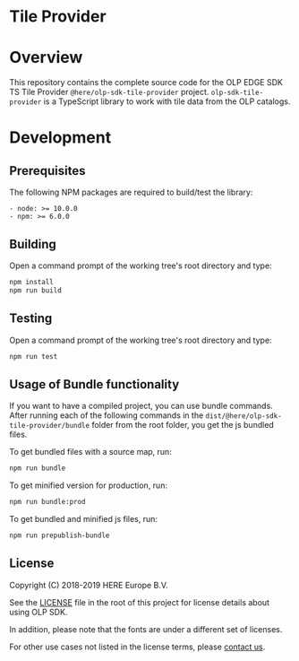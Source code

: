 # Tile Provider

# Overview

This repository contains the complete source code for the OLP EDGE SDK TS Tile Provider `@here/olp-sdk-tile-provider` project. `olp-sdk-tile-provider` is a TypeScript library to work with tile data from the OLP catalogs.

# Development

## Prerequisites

The following NPM packages are required to build/test the library:

    - node: >= 10.0.0
    - npm: >= 6.0.0

## Building

Open a command prompt of the working tree's root directory and type:

```sh
npm install
npm run build
```

## Testing

Open a command prompt of the working tree's root directory and type:

```sh
npm run test
```

## Usage of Bundle functionality

If you want to have a compiled project, you can use bundle commands. After running each of the following commands in the `dist/@here/olp-sdk-tile-provider/bundle` folder from the root folder, you get the js bundled files.

To get bundled files with a source map, run:

```sh
npm run bundle
```

To get minified version for production, run:

```sh
npm run bundle:prod
```

To get bundled and minified js files, run:

```sh
npm run prepublish-bundle
```

## License

Copyright (C) 2018-2019 HERE Europe B.V.

See the [LICENSE](https://main.gitlab.in.here.com/olp/edge/olp-sdk/edge-sdk-for-ts/blob/master/@here/olp-sdk-tile-provider/LICENSE) file in the root of this project for license details about using OLP SDK.

In addition, please note that the fonts are under a different set of licenses.

For other use cases not listed in the license terms, please [contact us](https://developer.here.com/contact-us).
